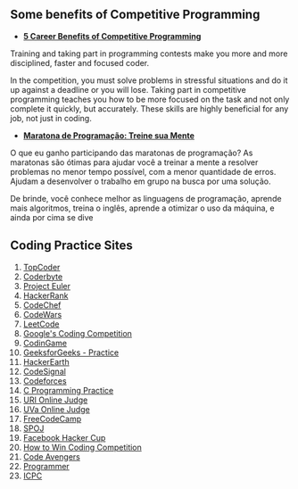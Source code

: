## Some benefits of Competitive Programming

* **[5 Career Benefits of Competitive Programming](https://blog.edx.org/5-career-benefits-of-competitive-programming)**  

Training and taking part in programming contests make you more and more disciplined, faster and focused coder.

In the competition, you must solve problems in stressful situations and do it up against a deadline or you will lose.
Taking part in competitive programming teaches you how to be more focused on the task and not only complete it quickly,
but accurately. These skills are highly beneficial for any job, not just in coding.


* **[Maratona de Programação: Treine sua Mente](https://oestatistico.com.br/maratona-de-programacao-treine-sua-mente-oestatistico/)**

O que eu ganho participando das maratonas de programação?
As maratonas são ótimas para ajudar você a treinar a mente a resolver problemas no menor tempo possível, com a
menor quantidade de erros. Ajudam a desenvolver o trabalho em grupo na busca por uma solução.

De brinde, você conhece melhor as linguagens de programação, aprende mais algoritmos, treina o inglês, aprende 
a otimizar o uso da máquina, e ainda por cima se dive


## Coding Practice Sites  

1. [TopCoder](https://www.topcoder.com/)
2. [Coderbyte](https://www.coderbyte.com/)
3. [Project Euler](https://projecteuler.net/)
4. [HackerRank](https://www.hackerrank.com/)
5. [CodeChef](https://www.codechef.com/)
6. [CodeWars](https://www.codewars.com/)  
7. [LeetCode](https://leetcode.com/)
8. [Google's Coding Competition](https://codingcompetitions.withgoogle.com/)
9. [CodinGame](https://www.codingame.com/)
10. [GeeksforGeeks - Practice](https://practice.geeksforgeeks.org/)
11. [HackerEarth](https://www.hackerearth.com/)
12. [CodeSignal](https://codesignal.com/)  
13. [Codeforces](http://codeforces.com/)
14. [C Programming Practice](https://www.w3resource.com/c-programming-exercises/)
15. [URI Online Judge](https://www.urionlinejudge.com.br/judge/en/login)
16. [UVa Online Judge](https://uva.onlinejudge.org/)
17. [FreeCodeCamp](https://www.freecodecamp.org)
18. [SPOJ](http://www.spoj.com/)
19. [Facebook Hacker Cup](https://www.facebook.com/hackercup/past_rounds/0/)
20. [How to Win Coding Competition](https://www.edx.org/course/how-to-win-coding-competitions-secrets-of-champions-0)
21. [Code Avengers](https://www.codeavengers.com/)
22. [Programmer](http://www.programmr.com/)
23. [ICPC](https://icpc.baylor.edu/worldfinals/problems)
